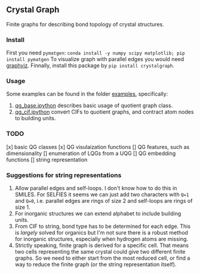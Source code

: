 Crystal Graph
--
Finite graphs for describing bond topology of crystal structures.

### Install
First you need `pymatgen`: `conda install -y numpy scipy matplotlib; pip install pymatgen`
To visualize graph with parallel edges you would need [graphviz](https://pygraphviz.github.io/documentation/stable/install.html).
Finnally, install this package by `pip install crystalgraph`.

### Usage
Some examples can be found in the folder [examples](./examples),
specifically:
1. [qg_base.ipython](examples/qg_base.ipynb) describes basic usage of quotient graph class.
2. [qg_cif.ipython](examples/qg_cif.ipynb) convert CIFs to quotient graphs, and contract atom nodes to building units.

### TODO
[x] basic QG classes
[x] QG visulaization functions
[] QG features, such as dimensionality
[] enumeration of LQGs from a UQG
[] QG embedding functions
[] string representation

### Suggestions for string representations
1. Allow parallel edges and self-loops. 
I don't know how to do this in SMILES. 
For SELFIES it seems we can just add two characters with `Q=1` and `Q=0`,
i.e. parallel edges are rings of size 2 and self-loops are rings of size 1.
2. For inorganic structures we can extend alphabet to include building units.
3. From CIF to string, bond type has to be determined for each edge. This is *largely* solved for organics 
but I'm not sure there is a robust method for inorganic structures, especially when hydrogen atoms are missing.
4. Strictly speaking, finite graph is derived for a specific cell. That means two cells representing the same crystal could give two different finite graphs. 
So we need to either start from the most reduced cell, or find a way to reduce the finite graph (or the string representation itself).
